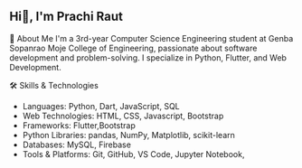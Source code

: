 ## Hi👋, I'm Prachi Raut
🚀 About Me
I'm a 3rd-year Computer Science Engineering student at Genba Sopanrao Moje College of Engineering, passionate about software development and problem-solving. I specialize in Python, Flutter, and Web Development.

🛠️ Skills & Technologies
- Languages: Python, Dart, JavaScript, SQL
- Web Technologies: HTML, CSS, Javascript, Bootstrap
- Frameworks: Flutter,Bootstrap
- Python Libraries: pandas, NumPy, Matplotlib, scikit-learn
- Databases: MySQL, Firebase
- Tools & Platforms: Git, GitHub, VS Code, Jupyter Notebook, 


